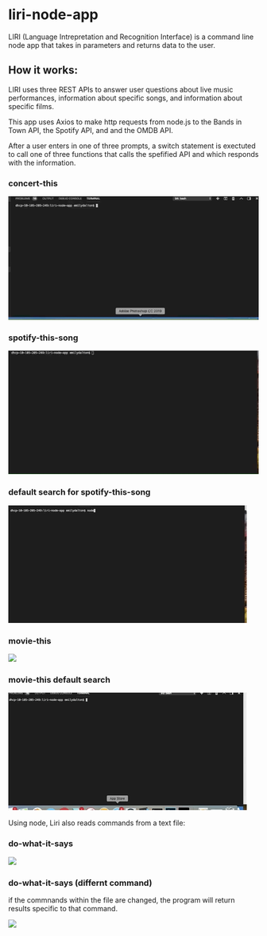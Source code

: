 # liri-node-app

LIRI (Language Intrepretation and Recognition Interface) is a command line node app that takes in parameters and returns data to the user. 

## How it works:
 

LIRI uses three REST APIs to answer user questions about live music performances, information about specific songs, and information about specific films. 


This app uses Axios to make http requests from node.js to the Bands in Town API, the Spotify API, and and the OMDB API. 

After a user enters in one of three prompts, a switch statement is exectuted to call one of three functions that calls the spefified API and which responds with the information. 

### concert-this
![](concert-this.gif)


### spotify-this-song
![](spotify-this-song.gif)



### default search for spotify-this-song

![](spotify-this-default.gif)

### movie-this

![](movie-this.gif)

### movie-this default search

![](movie-this-default.gif)



Using node, Liri also reads commands from a text file: 

### do-what-it-says

![](do-what-it-says.gif)

### do-what-it-says (differnt command) 

if the commnands within the file are changed, the program will return results specific to that command. 

![](do-what-it-says-diff-command.gif)






 



